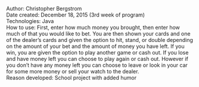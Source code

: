 Author: Christopher Bergstrom<br>
Date created: December 18, 2015 (3rd week of program)<br>
Technologies: Java<br>
How to use: First, enter how much money you brought, then enter how much of that you would like to bet. You are then shown your cards and one of the dealer’s cards and given the option to hit, stand, or double depending on the amount of your bet and the amount of money you have left. If you win, you are given the option to play another game or cash out. If you lose and have money left you can choose to play again or cash out. However if you don’t have any money left you can choose to leave or look in your car for some more money or sell your watch to the dealer.<br>
Reason developed: School project with added humor
